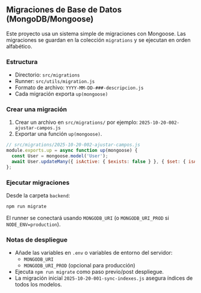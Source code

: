 ## Migraciones de Base de Datos (MongoDB/Mongoose)

Este proyecto usa un sistema simple de migraciones con Mongoose. Las migraciones se guardan en la colección `migrations` y se ejecutan en orden alfabético.

### Estructura

- Directorio: `src/migrations`
- Runner: `src/utils/migration.js`
- Formato de archivo: `YYYY-MM-DD-###-descripcion.js`
- Cada migración exporta `up(mongoose)`

### Crear una migración

1. Crear un archivo en `src/migrations/` por ejemplo: `2025-10-20-002-ajustar-campos.js`
2. Exportar una función `up(mongoose)`.

```js
// src/migrations/2025-10-20-002-ajustar-campos.js
module.exports.up = async function up(mongoose) {
  const User = mongoose.model('User');
  await User.updateMany({ isActive: { $exists: false } }, { $set: { isActive: true } });
};
```

### Ejecutar migraciones

Desde la carpeta `backend`:

```bash
npm run migrate
```

El runner se conectará usando `MONGODB_URI` (o `MONGODB_URI_PROD` si `NODE_ENV=production`).

### Notas de despliegue

- Añade las variables en `.env` o variables de entorno del servidor:
  - `MONGODB_URI`
  - `MONGODB_URI_PROD` (opcional para producción)
- Ejecuta `npm run migrate` como paso previo/post despliegue.
- La migración inicial `2025-10-20-001-sync-indexes.js` asegura índices de todos los modelos.


